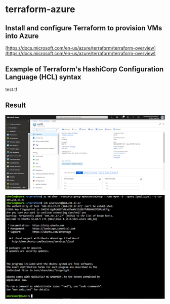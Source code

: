 # terraform-azure

## Install and configure Terraform to provision VMs into Azure

[https://docs.microsoft.com/en-us/azure/terraform/terraform-overview](https://docs.microsoft.com/en-us/azure/terraform/terraform-overview)

## Example of Terraform's HashiCorp Configuration Language (HCL) syntax

test.tf

## Result

![alt text](https://github.com/charleswang007/terraform-azure/blob/master/azure-vm.PNG "azure dashboard")

![alt text](https://github.com/charleswang007/terraform-azure/blob/master/azure-vm1.PNG "azure vm log-in")
